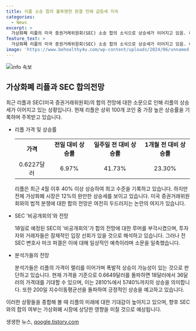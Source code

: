 ```yaml
---
title: 리플 소송 합의 불투명한 판결 전에 급등세 지속
categories:
  - News
excerpt: >
  가상화폐 리플의 미국 증권거래위원회(SEC) 소송 합의 소식으로 상승세가 이어지고 있음. 리플은 최근 40% 이상 상승하여 주목받고 있으며, SEC의 비공개회의 예정으로 잠재적인 합의 전망이 나오고 있다. 그러나 소문을 일축하는 전 SEC 변호사와 리플 측 변호사의 회의적 입장도 나와있음. 전문가들은 급격한 하락 이후 폭발적 상승이 가능하다는 의견을 제시하고 있음. 200일 지수이동평균선도 추가적인 상승을 예고하고 있음. 
feature_text: >
  가상화폐 리플의 미국 증권거래위원회(SEC) 소송 합의 소식으로 상승세가 이어지고 있음. 리플은 최근 40% 이상 상승하여 주목받고 있으며, SEC의 비공개회의 예정으로 잠재적인 합의 전망이 나오고 있다. 그러나 소문을 일축하는 전 SEC 변호사와 리플 측 변호사의 회의적 입장도 나와있음. 전문가들은 급격한 하락 이후 폭발적 상승이 가능하다는 의견을 제시하고 있음. 200일 지수이동평균선도 추가적인 상승을 예고하고 있음. 
image: 'https://www.behealthy4u.com/wp-content/uploads/2024/06/unnamed-file.png'
---
```


<p><img src="https://www.behealthy4u.com/wp-content/uploads/2024/06/unnamed-file.png" alt="info 속보" /></p>

<h2 data-ke-size="size26">가상화폐 리플과 SEC 합의전망</h2>

<p data-ke-size="size16">최근 리플과 SEC(미국 증권거래위원회)의 합의 전망에 대한 소문으로 인해 리플의 상승세가 이어지고 있는 상황입니다. 현재 리플은 상위 100개 코인 중 가장 높은 상승률을 기록하며 주목받고 있습니다.</p>

<ul>
    <li>리플 가격 및 상승률</li>
    <table>
        <tr>
            <td style="text-align: center; height: 17px;"><b>가격</b></td>
            <td style="text-align: center; height: 17px;"><b>전일 대비 상승률</b></td>
            <td style="text-align: center; height: 17px;"><b>일주일 전 대비 상승률</b></td>
            <td style="text-align: center; height: 17px;"><b>1개월 전 대비 상승률</b></td>
        </tr>
        <tr>
            <td style="text-align: center; height: 17px;">0.6227달러</td>
            <td style="text-align: center; height: 17px;">6.97%</td>
            <td style="text-align: center; height: 17px;">41.73%</td>
            <td style="text-align: center; height: 17px;">23.30%</td>
        </tr>
    </table>
    <p data-ke-size="size16">리플은 최근 4월 이후 40% 이상 상승하여 최고 수준을 기록하고 있습니다. 하지만 전체 가상화폐 시장은 12%의 완만한 상승세를 보이고 있습니다. 미국 증권거래위원회와의 법적 분쟁에 대한 합의 전망은 여전히 두드러지는 논란의 여지가 있습니다.</p>
    <li>SEC '비공개회의'와 전망</li>
    <p data-ke-size="size16">18일로 예정된 SEC의 '비공개회의'가 합의 전망에 대한 루머를 부각시켰으며, 투자자와 거래자들은 잠재적인 입장 선회가 있을 것으로 해석하고 있습니다. 그러나 전 SEC 변호사 마크 파겔은 이에 대해 일상적인 예측이라며 소문을 일축했습니다.</p>
    <li>분석가들의 전망</li>
    <p data-ke-size="size16">분석가들은 리플의 가격이 랠리를 이어가며 폭발적 상승이 가능성이 있는 것으로 판단하고 있습니다. 현재 가격을 기준으로 0.6649달러를 돌파하면 18달러에서 36달러의 가격대를 기대할 수 있으며, 이는 2810%에서 5740%까지의 상승을 의미합니다. 또한 200일 지수이동평균선을 돌파하여 긍정적인 상승을 예고하고 있습니다.</p>
</ul>

<p data-ke-size="size16">이러한 상황들을 종합해 볼 때 리플의 미래에 대한 기대감이 높아지고 있으며, 향후 SEC와의 합의 여부는 가상화폐 시장에 상당한 영향을 미칠 것으로 예상됩니다.</p>
생생한 뉴스, <a href="https://qoogle.tistory.com" rel="dofollow">qoogle.tistory.com</a>


